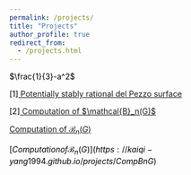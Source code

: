 ```yaml
---
permalink: /projects/
title: "Projects"
author_profile: true
redirect_from: 
  - /projects.html
---
```

$\frac{1}{3}-a^2$

<BODY>
<body text="black"
	LINK="blue">
<p>
[1]<a href = "https://cims.nyu.edu/~tschinke/papers/yuri/18h1dp/magma/">
Potentially stably rational del Pezzo surface</a>
</p>
<p>
[2]<a href = "https://kaiqi-yang1994.github.io/projects/CompBnG">
Computation of $\mathcal{B}_n(G)$</a>
</p>
	
[Computation of $\mathcal{B}_n(G)$](https://kaiqi-yang1994.github.io/projects/CompBnG)

$[Computation of \mathcal{B}_n(G)](https://kaiqi-yang1994.github.io/projects/CompBnG)$

	
	
